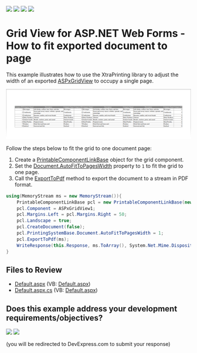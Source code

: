 <!-- default badges list -->
![](https://img.shields.io/endpoint?url=https://codecentral.devexpress.com/api/v1/VersionRange/128536701/24.2.1%2B)
[![](https://img.shields.io/badge/Open_in_DevExpress_Support_Center-FF7200?style=flat-square&logo=DevExpress&logoColor=white)](https://supportcenter.devexpress.com/ticket/details/E3994)
[![](https://img.shields.io/badge/📖_How_to_use_DevExpress_Examples-e9f6fc?style=flat-square)](https://docs.devexpress.com/GeneralInformation/403183)
[![](https://img.shields.io/badge/💬_Leave_Feedback-feecdd?style=flat-square)](#does-this-example-address-your-development-requirementsobjectives)
<!-- default badges end -->

# Grid View for ASP.NET Web Forms - How to fit exported document to page

This example illustrates how to use the XtraPrinting library to adjust the width of an exported [ASPxGridView](https://docs.devexpress.com/AspNet/DevExpress.Web.ASPxGridView) to occupy a single page.

![](exported-grid.png)

 Follow the steps below to fit the grid to one document page:

1. Create a [PrintableComponentLinkBase](https://docs.devexpress.com/CoreLibraries/DevExpress.XtraPrintingLinks.PrintableComponentLinkBase) object for the grid component. 
2. Set the [Document.AutoFitToPagesWidth](http://documentation.devexpress.com/#CoreLibraries/DevExpressXtraPrintingDocument_AutoFitToPagesWidthtopic) property to `1` to fit the grid to one page. 
3. Call the [ExportToPdf](https://docs.devexpress.com/CoreLibraries/DevExpress.XtraPrinting.LinkBase.ExportToPdf(System.IO.Stream)) method to export the document to a stream in PDF format.

```cs
using(MemoryStream ms = new MemoryStream()){
    PrintableComponentLinkBase pcl = new PrintableComponentLinkBase(new PrintingSystemBase());
    pcl.Component = ASPxGridView1;
    pcl.Margins.Left = pcl.Margins.Right = 50;
    pcl.Landscape = true;
    pcl.CreateDocument(false);
    pcl.PrintingSystemBase.Document.AutoFitToPagesWidth = 1;
    pcl.ExportToPdf(ms);
    WriteResponse(this.Response, ms.ToArray(), System.Net.Mime.DispositionTypeNames.Inline.ToString());
}
```

## Files to Review

* [Default.aspx](./CS/WebApplication1/Default.aspx) (VB: [Default.aspx](./VB/WebApplication1/Default.aspx))
* [Default.aspx.cs](./CS/WebApplication1/Default.aspx.cs) (VB: [Default.aspx](./VB/WebApplication1/Default.aspx))
<!-- feedback -->
## Does this example address your development requirements/objectives?

[<img src="https://www.devexpress.com/support/examples/i/yes-button.svg"/>](https://www.devexpress.com/support/examples/survey.xml?utm_source=github&utm_campaign=asp-net-web-forms-grid-fit-exported-document-to-page&~~~was_helpful=yes) [<img src="https://www.devexpress.com/support/examples/i/no-button.svg"/>](https://www.devexpress.com/support/examples/survey.xml?utm_source=github&utm_campaign=asp-net-web-forms-grid-fit-exported-document-to-page&~~~was_helpful=no)

(you will be redirected to DevExpress.com to submit your response)
<!-- feedback end -->

